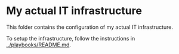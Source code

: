 # My actual IT infrastructure

This folder contains the configuration of my actual IT infrastructure.

To setup the infrastructure, follow the instructions in
[../playbooks/README.md](../playbooks/README.md).

